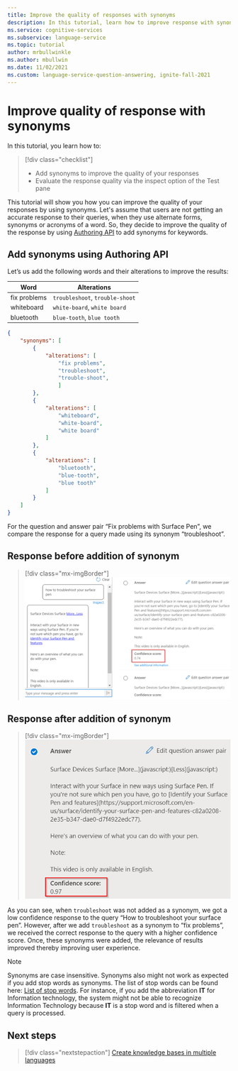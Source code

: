 ```yaml
---
title: Improve the quality of responses with synonyms
description: In this tutorial, learn how to improve response with synonyms and alternate words
ms.service: cognitive-services
ms.subservice: language-service
ms.topic: tutorial
author: mrbullwinkle
ms.author: mbullwin
ms.date: 11/02/2021
ms.custom: language-service-question-answering, ignite-fall-2021
---
```


# Improve quality of response with synonyms

In this tutorial, you learn how to:

> [!div class="checklist"]
> * Add synonyms to improve the quality of your responses
> * Evaluate the response quality via the inspect option of the Test pane

This tutorial will show you how you can improve the quality of your responses by using synonyms. Let's assume that users are not getting an accurate response to their queries, when they use alternate forms, synonyms or acronyms of a word. So, they decide to improve the quality of the response by using [Authoring API](/rest/api/cognitiveservices-qnamaker/QnAMaker4.0/Alterations) to add synonyms for keywords.

## Add synonyms using Authoring API

Let’s us add the following words and their alterations to improve the results:

|Word | Alterations|
|--------------|--------------------------------|
| fix problems | `troubleshoot`, `trouble-shoot`|
| whiteboard   | `white-board`, `white board`   |
| bluetooth    | `blue-tooth`, `blue tooth`     |

```json
{
    "synonyms": [
        {
            "alterations": [
                "fix problems",
                "troubleshoot",
                "trouble-shoot",
                ]
        },
        {
            "alterations": [
                "whiteboard",
                "white-board",
                "white board"
            ]
        },
        {
            "alterations": [
                "bluetooth",
                "blue-tooth",
                "blue tooth"
            ]
        }
    ]
}

```

For the question and answer pair “Fix problems with Surface Pen”, we compare the response for a query made using its synonym “troubleshoot”.

## Response before addition of synonym

> [!div class="mx-imgBorder"]
> [ ![Screenshot with confidence score of .74 highlighted in red]( ../media/adding-synonyms/score.png) ]( ../media/adding-synonyms/score.png#lightbox)

## Response after addition of synonym

> [!div class="mx-imgBorder"]
> [ ![Screenshot with a confidence score of .97 highlighted in red]( ../media/adding-synonyms/score-improvement.png) ]( ../media/adding-synonyms/score-improvement.png#lightbox)

As you can see, when `troubleshoot` was not added as a synonym, we got a low confidence response to the query “How to troubleshoot your surface pen”. However, after we add `troubleshoot` as a synonym to “fix problems”, we received the correct response to the query with a higher confidence score. Once, these synonyms were added, the relevance of results improved thereby improving user experience.

> [!NOTE]
> Synonyms are case insensitive. Synonyms also might not work as expected if you add stop words as synonyms. The list of stop words can be found here: [List of stop words](https://github.com/Azure-Samples/azure-search-sample-data/blob/master/STOPWORDS.md).
> For instance, if you add the abbreviation **IT** for Information technology, the system might not be able to recognize Information Technology because **IT** is a stop word and is filtered when a query is processed.

## Next steps

> [!div class="nextstepaction"]
> [Create knowledge bases in multiple languages](multiple-languages.md)
